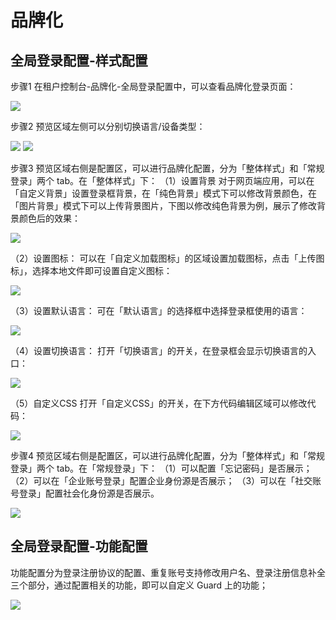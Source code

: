 # 品牌化

<LastUpdated/>

## 全局登录配置-样式配置

步骤1 在租户控制台-品牌化-全局登录配置中，可以查看品牌化登录页面：

![](./images/tenant-branding-1.png)

步骤2 预览区域左侧可以分别切换语言/设备类型：

![](./images/tenant-branding-2.png)
![](./images/tenant-branding-3.png)

步骤3 预览区域右侧是配置区，可以进行品牌化配置，分为「整体样式」和「常规登录」两个 tab。在「整体样式」下：
（1）设置背景
对于网页端应用，可以在「自定义背景」设置登录框背景，在「纯色背景」模式下可以修改背景颜色，在「图片背景」模式下可以上传背景图片，下图以修改纯色背景为例，展示了修改背景颜色后的效果：

![](./images/tenant-branding-4.png)

（2）设置图标：
可以在「自定义加载图标」的区域设置加载图标，点击「上传图标」，选择本地文件即可设置自定义图标：

![](./images/tenant-branding-5.png)

（3）设置默认语言：
可在「默认语言」的选择框中选择登录框使用的语言：

![](./images/tenant-branding-6.png)

（4）设置切换语言：
打开「切换语言」的开关，在登录框会显示切换语言的入口：

![](./images/tenant-branding-7.png)

（5）自定义CSS
打开「自定义CSS」的开关，在下方代码编辑区域可以修改代码：

![](./images/tenant-branding-8.png)

步骤4 预览区域右侧是配置区，可以进行品牌化配置，分为「整体样式」和「常规登录」两个 tab。在「常规登录」下：
（1）可以配置「忘记密码」是否展示；
（2）可以在「企业账号登录」配置企业身份源是否展示；
（3）可以在「社交账号登录」配置社会化身份源是否展示。

![](./images/tenant-branding-9.png)

## 全局登录配置-功能配置

功能配置分为登录注册协议的配置、重复账号支持修改用户名、登录注册信息补全三个部分，通过配置相关的功能，即可以自定义 Guard 上的功能；

![](./images/tenant-branding-10.png)







